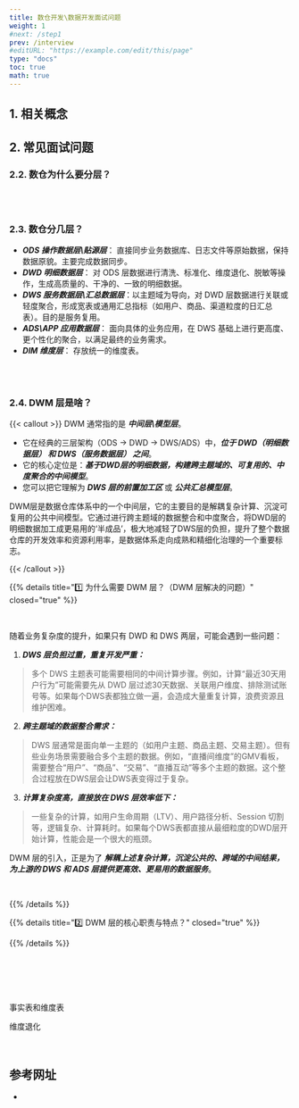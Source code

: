 ```yaml
---
title: 数仓开发\数据开发面试问题
weight: 1
#next: /step1
prev: /interview
#editURL: "https://example.com/edit/this/page"
type: "docs"
toc: true
math: true
---
```


## 1. 相关概念

 

## 2. 常见面试问题

### 2.2. 数仓为什么要分层？

<br><br>

### 2.3. 数仓分几层？

- ***ODS 操作数据层\贴源层***： 直接同步业务数据库、日志文件等原始数据，保持数据原貌。主要完成数据同步。
- ***DWD 明细数据层***： 对 ODS 层数据进行清洗、标准化、维度退化、脱敏等操作，生成高质量的、干净的、一致的明细数据。
- ***DWS 服务数据层\汇总数据层***：以主题域为导向，对 DWD 层数据进行关联或轻度聚合，形成宽表或通用汇总指标（如用户、商品、渠道粒度的日汇总表）。目的是服务复用。
- ***ADS\APP 应用数据层***： 面向具体的业务应用，在 DWS 基础上进行更高度、更个性化的聚合，以满足最终的业务需求。
- ***DIM 维度层***： 存放统一的维度表。


<br><br>

### 2.4. DWM 层是啥？

{{< callout >}}
DWM 通常指的是 ***中间层\模型层***。

- 它在经典的三层架构（ODS -> DWD -> DWS/ADS）中，***位于 DWD（明细数据层） 和 DWS（服务数据层） 之间***。
- 它的核心定位是：***基于DWD层的明细数据，构建跨主题域的、可复用的、中度聚合的中间模型***。
- 您可以把它理解为 ***DWS 层的前置加工区*** 或 ***公共汇总模型层***。


DWM层是数据仓库体系中的一个中间层，它的主要目的是解耦复杂计算、沉淀可复用的公共中间模型。它通过进行跨主题域的数据整合和中度聚合，将DWD层的明细数据加工成更易用的‘半成品’，极大地减轻了DWS层的负担，提升了整个数据仓库的开发效率和资源利用率，是数据体系走向成熟和精细化治理的一个重要标志。

{{< /callout >}}





{{% details title="1️⃣ 为什么需要 DWM 层？（DWM 层解决的问题）" closed="true" %}}

<br>

随着业务复杂度的提升，如果只有 DWD 和 DWS 两层，可能会遇到一些问题：

1. ***DWS 层负担过重，重复开发严重：***

> 多个 DWS 主题表可能需要相同的中间计算步骤。例如，计算“最近30天用户行为”可能需要先从 DWD 层过滤30天数据、关联用户维度、排除测试账号等。如果每个DWS表都独立做一遍，会造成大量重复计算，浪费资源且维护困难。

2. ***跨主题域的数据整合需求：***

> DWS 层通常是面向单一主题的（如用户主题、商品主题、交易主题）。但有些业务场景需要融合多个主题的数据。例如，“直播间维度”的GMV看板，需要整合“用户”、“商品”、“交易”、“直播互动”等多个主题的数据。这个整合过程放在DWS层会让DWS表变得过于复杂。

3. ***计算复杂度高，直接放在 DWS 层效率低下：***

> 一些复杂的计算，如用户生命周期（LTV）、用户路径分析、Session 切割等，逻辑复杂、计算耗时。如果每个DWS表都直接从最细粒度的DWD层开始计算，性能会是一个很大的瓶颈。

DWM 层的引入，正是为了 ***解耦上述复杂计算，沉淀公共的、跨域的中间结果，为上游的 DWS 和 ADS 层提供更高效、更易用的数据服务***。

<br>

{{% /details %}}





{{% details title="2️⃣ DWM 层的核心职责与特点？" closed="true" %}}

{{% /details %}}












<br><br><br><br>

事实表和维度表

维度退化







<br>

## 参考网址

- 
